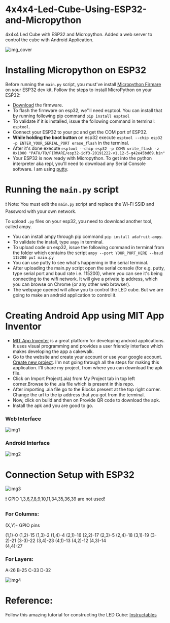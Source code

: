 # 4x4x4-Led-Cube-Using-ESP32-and-Micropython
4x4x4 Led Cube with ESP32 and Micropython. Added a web server to control the cube with Android Application.

![img_cover](/media/cover.jpg)

# Installing Micropython on ESP32
Before running the `main.py` script, you must've install [Micropython Firmare](http://micropython.org) on your ESP32 dev kit.
Follow the steps to install MicroPython on your ESP32:
* [Download](https://micropython.org/download) the firmware.
* To flash the firmware on esp32, we''ll need esptool. You can install that by running following pip command `pip install esptool`
* To validate if it is installed, issue the following command in terminal: `esptool`.
* Connect your ESP32 to your pc and get the COM port of ESP32. 
* **While holding the boot button** on esp32 execute `esptool --chip esp32 -p ENTER_YOUR_SERIAL_PORT erase_flash` in the terminal.
* After it's done execute `esptool --chip esp32 -p COM5 write_flash -z 0x1000 "PATH/TO/FIRMARE/esp32-idf3-20191222-v1.12-5-g42e45bd69.bin"`
* Your ESP32 is now ready with Micropython. To get into the python interpreter aka repl, you'll need to download any Serial Console software.
I am using [putty](https://www.putty.org/).

# Running the `main.py` script
:heavy_exclamation_mark: Note: You must edit the `main.py` script and replace the Wi-Fi SSID and Password with your own network.

To upload `.py` files on your esp32, you need to download another tool, called ampy.
* You can install ampy through pip command `pip install adafruit-ampy`.
* To validate the install, type `ampy` in terminal.
* To upload code on esp32, issue the following command in terminal from the folder which contains the script `ampy --port YOUR_PORT_HERE --baud 115200 put main.py`
* You can use putty to see what's happening in the serial terminal.
* After uploading the main.py script open the serial console (for e.g. putty, type serial port and baud rate i.e. 115200), where you can see 
it's being connecting to the wifi network. It will give a private ip address, which you can browse on Chrome (or any other web browser).
* The webpage opened will allow you to control the LED cube. But we are going to make an android application to control it.

# Creating Android App using MIT App Inventor
* [MIT App Inventer](https://appinventor.mit.edu/) is a great platform for developing android applications. It uses visual programming and provides a user friendly
 interface which makes developing the app a cakewalk.
* Go to the website and create your account or use your google account. [Create new project](http://ai2.appinventor.mit.edu/). I'm not going through all the steps for making this application.
  I'll share my project, from where you can download the apk file.
* Click on Import Project(.aia) from My Project tab in top left corner.Browse to the .aia file which is present in this repo.
* After importing .aia file go to the Blocks present at the top right corner. Change the url to the ip address that you got from the terminal.
* Now, click on build and then on Provide QR code to download the apk.
* Install the apk and you are good to go.

### Web Interface
![img1](/media/mit-app.jpg)

### Android Interface
![img2](/media/android_interface.jpg)

# Connection Setup with ESP32
![img3](/connections/connection.jpg)

:heavy_exclamation_mark: GPIO 1,3,6,7,8,9,10,11,34,35,36,39 are not used!
### For Columns:
  
(X,Y)- GPIO pins

(1,1)-0
(1,2)-15
(1,3)-2
(1,4)-4
(2,1)-16
(2,2)-17
(2,3)-5
(2,4)-18
(3,1)-19
(3-2)-21
(3-3)-22
(3,4)-23
(4,1)-13
(4,2)-12
(4,3)-14  
(4,4)-27

### For Layers:

A-26
B-25
C-33
D-32

![img4](/connections/ESP32-DOIT-DEVKIT-V1-Board-Pinout-36-GPIOs-updated.jpg)

# Reference:
Follow this amazing tutorial for constructing the LED Cube: [Instructables](https://www.instructables.com/id/4x4x4-LED-Cube-Arduino-Uno/)
